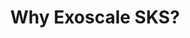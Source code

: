 ---
type: "course"
id: why-exoscale-sks"
title: "6. Why Exoscale SKS?"
description: "Learn about Exoscale's Kubernetes Service (SKS) and how it provides a managed Kubernetes experience tailored for European users."
weight: 2
banner: "image-1.png"
tags: [sks]
categories: "advanced"
level: "intermediate"
---
